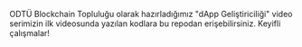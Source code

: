 ODTÜ Blockchain Topluluğu olarak hazırladığımız "dApp Geliştiriciliği" video serimizin ilk videosunda yazılan kodlara bu repodan erişebilirsiniz. Keyifli çalışmalar!
